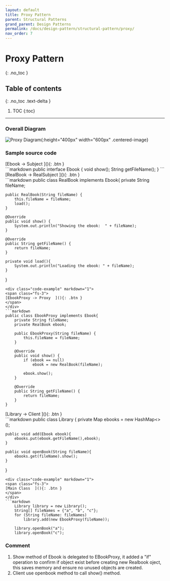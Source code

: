 ```yaml
---
layout: default
title: Proxy Pattern
parent: Structural Patterns
grand_parent: Design Patterns
permalink: /docs/design-pattern/structural-pattern/proxy/
nav_order: 7
---
```


# Proxy Pattern
{: .no_toc }

## Table of contents
{: .no_toc .text-delta }

1. TOC
{:toc}

---

### Overall Diagram

![Proxy Diagram](../../resource/proxy_diagram.png){:height="400px" width="600px" .centered-image}

### Sample source code

<div class="code-example" markdown="1">
<span class="fs-3">
[Ebook -> Subject  ](){: .btn }
</span>
</div>
```markdown
public interface Ebook {
    void show();
    String getFileName();
}
```
<div class="code-example" markdown="1">
<span class="fs-3">
[RealBook -> RealSubject  ](){: .btn }
</span>
</div>
```markdown
public class RealBook implements Ebook{
    private String fileName;

    public RealBook(String fileName) {
        this.fileName = fileName;
        load();
    }

    @Override
    public void show() {
        System.out.println("Showing the ebook:  " + fileName);
    }

    @Override
    public String getFileName() {
        return fileName;
    }

    private void load(){
        System.out.println("Loading the ebook: " + fileName);
    }
}
```
<div class="code-example" markdown="1">
<span class="fs-3">
[EbookProxy -> Proxy  ](){: .btn }
</span>
</div>
```markdown
public class EbookProxy implements Ebook{
    private String fileName;
    private RealBook ebook;

    public EbookProxy(String fileName) {
        this.fileName = fileName;
    }

    @Override
    public void show() {
        if (ebook == null)
            ebook = new RealBook(fileName);

        ebook.show();
    }

    @Override
    public String getFileName() {
        return fileName;
    }
}
```
<div class="code-example" markdown="1">
<span class="fs-3">
[Library -> Client  ](){: .btn }
</span>
</div>
```markdown
public class Library {
    private Map<String, Ebook> ebooks = new HashMap<>();

    public void add(Ebook ebook){
        ebooks.put(ebook.getFileName(),ebook);
    }

    public void openBook(String fileName){
        ebooks.get(fileName).show();
    }
}
```
<div class="code-example" markdown="1">
<span class="fs-3">
[Main Class  ](){: .btn }
</span>
</div>
```markdown
    Library library = new Library();
    String[] fileNames = {"a", "b", "c"};
    for (String fileName: fileNames)
        library.add(new EbookProxy(fileName));

    library.openBook("a");
    library.openBook("c");
```
### Comment
1. Show method of Ebook is delegated to EBookProxy, it added a "if" operation to confirm if object exist before creating new Realbook oject, this saves memory and ensure no unused objects are created. 
2. Client use openbook method to call show() method.
